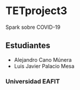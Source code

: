 # TETproject3
Spark sobre COVID-19 
## Estudiantes
- Alejandro Cano Múnera
- Luis Javier Palacio Mesa
### Universidad EAFIT
